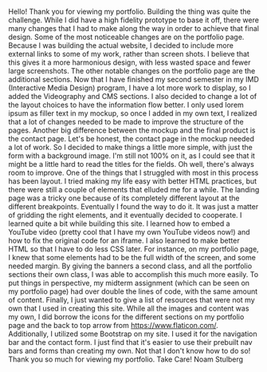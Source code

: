 Hello! Thank you for viewing my portfolio. Building the thing was quite the challenge. While I did have a high fidelity prototype to base it off, there were many changes that I had to make along the way in order to achieve that final design. 
Some of the most noticeable changes are on the portfolio page. Because I was building the actual website, I decided to include more external links to some of my work, rather than screen shots. I believe that this gives it a more harmonious design, with less wasted space and fewer large screenshots. The other notable changes on the portfolio page are the additional sections. Now that I have finished my second semester in my IMD (Interactive Media Design) program, I have a lot more work to display, so I added the Videography and CMS sections.
I also decided to change a lot of the layout choices to have the information flow better. I only used lorem ipsum as filler text in my mockup, so once I added in my own text, I realized that a lot of changes needed to be made to improve the structure of the pages.
Another big difference between the mockup and the final product is the contact page. Let's be honest, the contact page in the mockup needed a lot of work. So I decided to make things a little more simple, with just the form with a background image. I'm still not 100% on it, as I could see that it might be a little hard to read the titles for the fields. Oh well, there's always room to improve. 
One of the things that I struggled with most in this process has been layout. I tried making my life easy with better HTML practices, but there were still a couple of elements that elluded me for a while. The landing page was a tricky one because of its completely different layout at the different breakpoints. Eventually I found the way to do it. It was just a matter of gridding the right elements, and it eventually decided to cooperate.
I learned quite a bit while building this site. I learned how to embed a YouTube video (pretty cool that I have my own YouTube videos now!) and how to fix the original code for an iframe. I also learned to make better HTML so that I have to do less CSS later. For instance, on my portfolio page, I knew that some elements had to be the full width of the screen, and some needed margin. By giving the banners a second class, and all the portfolio sections their own class, I was able to accomplish this much more easily. To put things in perspective, my midterm assignment (which can be seen on my portfolio page) had over double the lines of code, with the same amount of content. 
Finally, I just wanted to give a list of resources that were not my own that I used in creating this site. While all the images and content was my own, I did borrow the icons for the different sections on my portfolio page and the back to top arrow from https://www.flaticon.com/.
Additionally, I utilized some Bootstrap on my site. I used it for the navigation bar and the contact form. I just find that it's easier to use their prebuilt nav bars and forms than creating my own. Not that I don't know how to do so!
Thank you so much for viewing my portfolio.
Take Care! 
Noam Stulberg